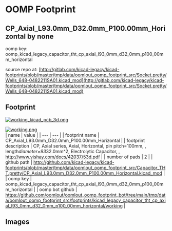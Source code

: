 # OOMP Footprint  
## CP_Axial_L93.0mm_D32.0mm_P100.00mm_Horizontal  by none  
  
oomp key: oomp_kicad_legacy_capacitor_tht_cp_axial_l93_0mm_d32_0mm_p100_00mm_horizontal  
  
source repo at: [http://gitlab.com/kicad-legacy/kicad-footprints/blob/master/tmp/data/oomlout_oomp_footprint_src/Socket.pretty/Wells_648-0482211SA01.kicad_mod](http://gitlab.com/kicad-legacy/kicad-footprints/blob/master/tmp/data/oomlout_oomp_footprint_src/Socket.pretty/Wells_648-0482211SA01.kicad_mod)  
## Footprint  
  
[![working_kicad_pcb_3d.png](working_kicad_pcb_3d_600.png)](working_kicad_pcb_3d.png)  
  
[![working.png](working_600.png)](working.png)  
| name | value | 
| --- | --- | 
| footprint name | CP_Axial_L93.0mm_D32.0mm_P100.00mm_Horizontal | 
| footprint description | CP, Axial series, Axial, Horizontal, pin pitch=100mm, , length*diameter=93*32.0mm^2, Electrolytic Capacitor, , http://www.vishay.com/docs/42037/53d.pdf | 
| number of pads | 2 | 
| github path | http://github.com/kicad-legacy/kicad-footprints/blob/master/tmp/data/oomlout_oomp_footprint_src/Capacitor_THT.pretty/CP_Axial_L93.0mm_D32.0mm_P100.00mm_Horizontal.kicad_mod | 
| oomp key | oomp_kicad_legacy_capacitor_tht_cp_axial_l93_0mm_d32_0mm_p100_00mm_horizontal | 
| oomp bot github | https://github.com/oomlout/oomlout_oomp_footprint_bot/tree/main/tmp/data/oomlout_oomp_footprint_src/footprints/kicad_legacy_capacitor_tht_cp_axial_l93_0mm_d32_0mm_p100_00mm_horizontal/working | 
## Images  
